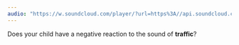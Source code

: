 ```yaml
---
audio: "https://w.soundcloud.com/player/?url=https%3A//api.soundcloud.com/tracks/1406300392%3Fsecret_token%3Ds-s6Bvc9Ma8ya&color=%23ff5500&auto_play=true&hide_related=false&show_comments=true&show_user=true&show_reposts=false&show_teaser=true&visual=true"
---
```


Does your child have a negative reaction to the sound of <strong>traffic</strong>?